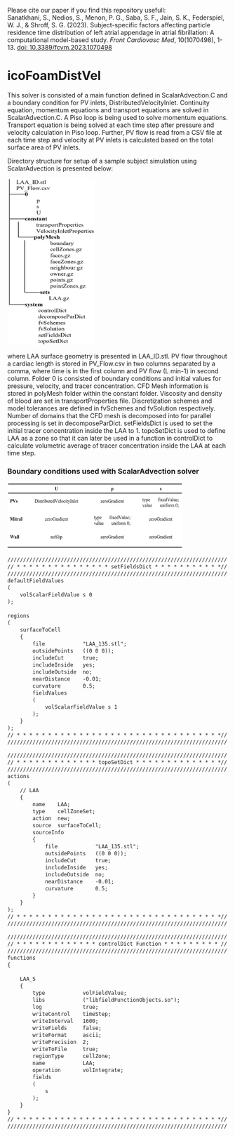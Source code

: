Please cite our paper if you find this repository usefull:</br>
Sanatkhani, S., Nedios, S., Menon, P. G., Saba, S. F., Jain, S. K., Federspiel, W. J., & Shroff, S. G. (2023). Subject-specific factors affecting particle residence time distribution of left atrial appendage in atrial fibrillation: A computational model-based study. <i>Front Cardiovasc Med</i>, 10(1070498), 1-13. <a href = "https://doi.org/10.3389/fcvm.2023.1070498" target="_blank">doi: 10.3389/fcvm.2023.1070498</a></li>

# icoFoamDistVel
This solver is consisted of a main function defined in ScalarAdvection.C and a boundary condition for PV inlets, DistributedVelocityInlet. Continuity equation, momentum equations and transport equations are solved in ScalarAdvection.C. A Piso loop is being used to solve momentum equations. Transport equation is being solved at each time step after pressure and velocity calculation in Piso loop. Further, PV flow is read from a CSV file at each time step and velocity at PV inlets is calculated based on the total surface area of PV inlets.

Directory structure for setup of a sample subject simulation using ScalarAdvection is presented below:

<img src="DirectoryStructure.jpg" width="200" height="380">

where LAA surface geometry is presented in LAA_ID.stl. PV flow throughout a cardiac length is stored in PV_Flow.csv in two columns separated by a comma, where time is in the first column and PV flow (L min-1) in second column. Folder 0 is consisted of boundary conditions and initial values for pressure, velocity, and tracer concentration. CFD Mesh information is stored in polyMesh folder within the constant folder. Viscosity and density of blood are set in transportProperties file. Discretization schemes and model tolerances are defined in fvSchemes and fvSolution respectively. Number of domains that the CFD mesh is decomposed into for parallel processing is set in decomposeParDict. setFieldsDict is used to set the initial tracer concentration inside the LAA to 1. topoSetDict is used to define LAA as a zone so that it can later be used in a function in controlDict to calculate volumetric average of tracer concentration inside the LAA at each time step.


### Boundary conditions used with ScalarAdvection solver

<img src="ScalarAdvection_BC.jpg" width="400" height="150">

```
//////////////////////////////////////////////////////////////////////
// * * * * * * * * * * * * * * * setFieldsDict * * * * * * * * * * *//
//////////////////////////////////////////////////////////////////////
defaultFieldValues
(
    volScalarFieldValue s 0
);

regions
(
    surfaceToCell
    {
		file			"LAA_135.stl";
		outsidePoints	((0 0 0));
		includeCut		true;
		includeInside	yes;
		includeOutside	no;
		nearDistance	-0.01;
		curvature		0.5;
        fieldValues
        (
            volScalarFieldValue s 1
        );
    }
);
// * * * * * * * * * * * * * * * * * * * * * * * * * * * * * * * * *//
//////////////////////////////////////////////////////////////////////
```
```
//////////////////////////////////////////////////////////////////////
// * * * * * * * * * * * * * topoSetDict * * * * * * * * * * * * * *// //////////////////////////////////////////////////////////////////////
actions
(
    // LAA
    {
        name    LAA;
        type    cellZoneSet;
        action  new;
        source  surfaceToCell;
        sourceInfo
        {
			file			"LAA_135.stl";
			outsidePoints	((0 0 0));
			includeCut		true;
			includeInside	yes;
			includeOutside	no;
			nearDistance	-0.01;
			curvature		0.5;
        }
    }
);
// * * * * * * * * * * * * * * * * * * * * * * * * * * * * * * * * *//
//////////////////////////////////////////////////////////////////////
```
```
//////////////////////////////////////////////////////////////////////
// * * * * * * * * * * * * * controlDict Function * * * * * * * * * //
//////////////////////////////////////////////////////////////////////
functions
{

	LAA_S
	{
		type            volFieldValue;
		libs            ("libfieldFunctionObjects.so");
		log             true;
		writeControl    timeStep;
		writeInterval   1600;
		writeFields     false;
		writeFormat		ascii;
		writePrecision  2;
		writeToFile     true;
		regionType      cellZone;
		name            LAA;
		operation       volIntegrate;
		fields
		(
			s
		);
	}	
}
// * * * * * * * * * * * * * * * * * * * * * * * * * * * * * * * * *//
//////////////////////////////////////////////////////////////////////
```

